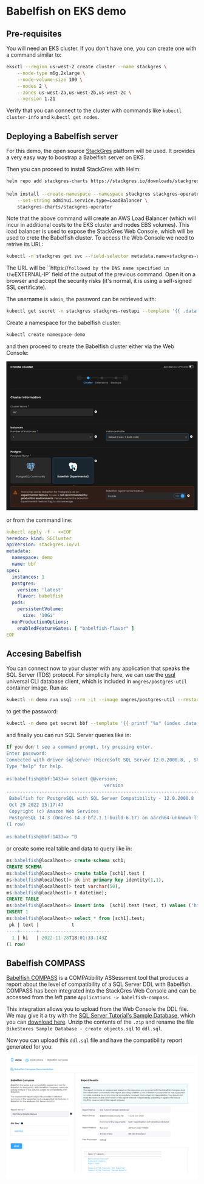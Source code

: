 # Babelfish on EKS demo


## Pre-requisites

You will need an EKS cluster. If you don't have one, you can create one with a command similar to:

```sh
eksctl --region us-west-2 create cluster --name stackgres \
    --node-type m6g.2xlarge \
    --node-volume-size 100 \
    --nodes 2 \
    --zones us-west-2a,us-west-2b,us-west-2c \
    --version 1.21
```

Verify that you can connect to the cluster with commands like `kubectl cluster-info` and `kubectl get nodes`.


## Deploying a Babelfish server

For this demo, the open source [StackGres](https://stackgres.io) platform will be used. It provides a very easy way to boostrap a Babelfish server on EKS.

Then you can proceed to install StackGres with Helm:

```sh
helm repo add stackgres-charts https://stackgres.io/downloads/stackgres-k8s/stackgres/helm/

helm install --create-namespace --namespace stackgres stackgres-operator \
    --set-string adminui.service.type=LoadBalancer \
    stackgres-charts/stackgres-operator
```

Note that the above command will create an AWS Load Balancer (which will incur in additional costs to the EKS cluster and nodes EBS volumes). This load balancer is used to expose the StackGres Web Console, which will be used to crete the Babelfish cluster. To access the Web Console we need to retrive its URL:

```sh
kubectl -n stackgres get svc --field-selector metadata.name=stackgres-restapi  
```

The URL will be ``https://` followed by the DNS name specified in the `EXTERNAL-IP` field of the output of the previous command. Open it on a browser and accept the security risks (it's normal, it is using a self-signed SSL certificate).

The username is `admin`, the password can be retrieved with:

```sh
kubectl get secret -n stackgres stackgres-restapi --template '{{ .data.clearPassword | base64decode }}'
```

Create a namespace for the babelfish cluster:

```sh
kubectl create namespace demo
```

and then proceed to create the Babelfish cluster either via the Web Console:

![](create-babelfish-cluster-Web_Console.png)

or from the command line:

```yaml
kubectl apply -f - <<EOF
heredoc> kind: SGCluster
apiVersion: stackgres.io/v1
metadata:
  namespace: demo    
  name: bbf
spec:
  instances: 1
  postgres:
    version: 'latest'
    flavor: babelfish
  pods:
    persistentVolume:
      size: '10Gi'
  nonProductionOptions:
    enabledFeatureGates: [ "babelfish-flavor" ]
EOF
```

## Accesing Babelfish

You can connect now to your cluster with any application that speaks the SQL Server (TDS) protocol. For simplicity here, we can use the [usql](https://github.com/xo/usql) universal CLI database client, which is included in `ongres/postgres-util` container image. Run as:

```sh
kubectl -n demo run usql --rm -it --image ongres/postgres-util --restart=Never -- usql --password ms://babelfish@bbf:1433
```

to get the password:

```sh
kubectl -n demo get secret bbf --template '{{ printf "%s" (index .data "babelfish-password" | base64decode) }}'
```

and finally you can run SQL Server queries like in:

```sql
If you don't see a command prompt, try pressing enter.
Enter password: 
Connected with driver sqlserver (Microsoft SQL Server 12.0.2000.8, , Standard Edition)
Type "help" for help.

ms:babelfish@bbf:1433=> select @@version;
                                    version                                    
-------------------------------------------------------------------------------
 Babelfish for PostgreSQL with SQL Server Compatibility - 12.0.2000.8         +
 Oct 29 2022 15:17:47                                                         +
 Copyright (c) Amazon Web Services                                            +
 PostgreSQL 14.3 (OnGres 14.3-bf2.1.1-build-6.17) on aarch64-unknown-linux-gnu 
(1 row)

ms:babelfish@bbf:1433=> ^D
```

or create some real table and data to query like in:

```sql
ms:babelfish@localhost=> create schema sch1;
CREATE SCHEMA
ms:babelfish@localhost=> create table [sch1].test (
ms:babelfish@localhost(> pk int primary key identity(1,1),
ms:babelfish@localhost(> text varchar(50),
ms:babelfish@localhost(> t datetime);
CREATE TABLE
ms:babelfish@localhost=> insert into  [sch1].test (text, t) values ('hi', getdate());
INSERT 1
ms:babelfish@localhost=> select * from [sch1].test;
 pk | text |            t             
----+------+--------------------------
  1 | hi   | 2022-11-28T18:01:33.143Z 
(1 row)
```


## Babelfish COMPASS

[Babelfish COMPASS](https://github.com/babelfish-for-postgresql/babelfish_compass) is a COMPAtibility ASSessment tool that produces a report about the level of compatibility of a SQL Server DDL with Babelfish. COMPASS has been integrated into the StackGres Web Console and can be accessed from the left pane `Applications -> babelfish-compass`.

This integration allows you to upload from the Web Console the DDL file. We may give it a try with the [SQL Server Tutorial's Sample Database](https://www.sqlservertutorial.net/sql-server-sample-database/), which you can [download here](https://www.sqlservertutorial.net/wp-content/uploads/SQL-Server-Sample-Database.zip). Unzip the contents of the `.zip` and rename the file `BikeStores Sample Database - create objects.sql` to `ddl.sql`.

Now you can upload this `ddl.sql` file and have the compatibility report generated for you:

![](babelfish-compass-report.png)
